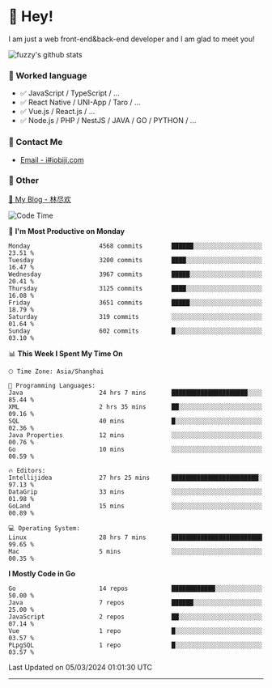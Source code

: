 # 👋 Hey!

I am just a web front-end&back-end developer and I am glad to meet you!

![fuzzy's github stats](https://github-readme-stats.vercel.app/api?username=JaydenForYou&&show_icons=true&&title_color=1abc9c&&icon_color=1abc9c)


### 📝 Worked language

- ✅ JavaScript / TypeScript / ...
- ✅ React Native / UNI-App / Taro / ...
- ✅ Vue.js / React.js / ...
- ✅ Node.js / PHP / NestJS / JAVA / GO / PYTHON / ...

### 📮 Contact Me

- [Email - i#iobiji.com](mailto:i@iobiji.com)


### 🤪 Other

[📌 My Blog - 林尽欢](https://iobiji.com)

<!--START_SECTION:waka-->
![Code Time](http://img.shields.io/badge/Code%20Time-274%20hrs%2038%20mins-blue)

📅 **I'm Most Productive on Monday** 

```text
Monday                   4568 commits        ██████░░░░░░░░░░░░░░░░░░░   23.51 % 
Tuesday                  3200 commits        ████░░░░░░░░░░░░░░░░░░░░░   16.47 % 
Wednesday                3967 commits        █████░░░░░░░░░░░░░░░░░░░░   20.41 % 
Thursday                 3125 commits        ████░░░░░░░░░░░░░░░░░░░░░   16.08 % 
Friday                   3651 commits        █████░░░░░░░░░░░░░░░░░░░░   18.79 % 
Saturday                 319 commits         ░░░░░░░░░░░░░░░░░░░░░░░░░   01.64 % 
Sunday                   602 commits         █░░░░░░░░░░░░░░░░░░░░░░░░   03.10 % 
```


📊 **This Week I Spent My Time On** 

```text
🕑︎ Time Zone: Asia/Shanghai

💬 Programming Languages: 
Java                     24 hrs 7 mins       █████████████████████░░░░   85.44 % 
XML                      2 hrs 35 mins       ██░░░░░░░░░░░░░░░░░░░░░░░   09.16 % 
SQL                      40 mins             █░░░░░░░░░░░░░░░░░░░░░░░░   02.36 % 
Java Properties          12 mins             ░░░░░░░░░░░░░░░░░░░░░░░░░   00.76 % 
Go                       10 mins             ░░░░░░░░░░░░░░░░░░░░░░░░░   00.59 % 

🔥 Editors: 
Intellijidea             27 hrs 25 mins      ████████████████████████░   97.13 % 
DataGrip                 33 mins             ░░░░░░░░░░░░░░░░░░░░░░░░░   01.98 % 
GoLand                   15 mins             ░░░░░░░░░░░░░░░░░░░░░░░░░   00.89 % 

💻 Operating System: 
Linux                    28 hrs 7 mins       █████████████████████████   99.65 % 
Mac                      5 mins              ░░░░░░░░░░░░░░░░░░░░░░░░░   00.35 % 
```

**I Mostly Code in Go** 

```text
Go                       14 repos            ████████████░░░░░░░░░░░░░   50.00 % 
Java                     7 repos             ██████░░░░░░░░░░░░░░░░░░░   25.00 % 
JavaScript               2 repos             ██░░░░░░░░░░░░░░░░░░░░░░░   07.14 % 
Vue                      1 repo              █░░░░░░░░░░░░░░░░░░░░░░░░   03.57 % 
PLpgSQL                  1 repo              █░░░░░░░░░░░░░░░░░░░░░░░░   03.57 % 
```




 Last Updated on 05/03/2024 01:01:30 UTC
<!--END_SECTION:waka-->
---
